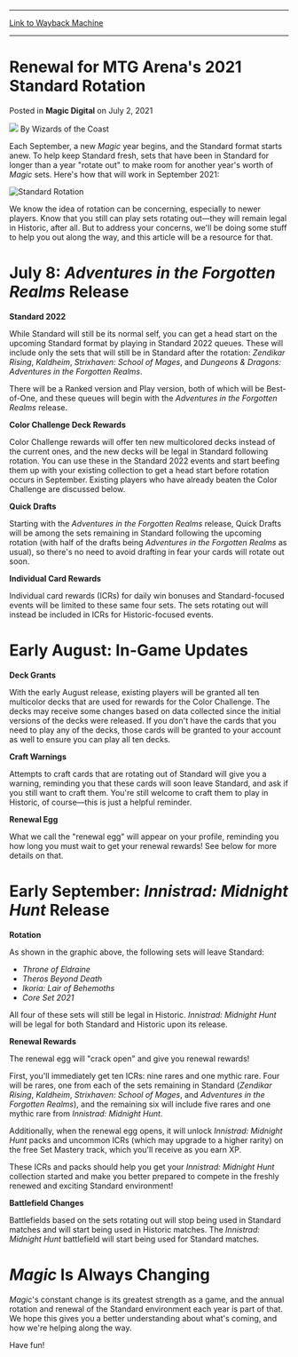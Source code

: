 
---
[Link to Wayback Machine](https://web.archive.org/web/20210702173750/https://magic.wizards.com//en/articles/archive/magic-digital/renewal-mtg-arenas-2021-standard-rotation-2021-07-02)

[_metadata_:author]:- "Wizards of the Coast"
[_metadata_:description]:- "Learn more about what's coming when Standard rotates this September in MTG Arena."
[_metadata_:generator]:- "Drupal 7 (http://drupal.org)"
[_metadata_:node]:- "1547682"
[_metadata_:publish_date]:- "2021-07-02"
[_metadata_:source]:- "div-main-content"
[_metadata_:title]:- "Renewal for MTG Arena's 2021 Standard Rotation"
[_metadata_:wayback_capture_timestamp]:- "2021-07-02 17:37:50"
[_metadata_:wayback_raw_url]:- "https://web.archive.org/web/20210702173750id_/https://magic.wizards.com//en/articles/archive/magic-digital/renewal-mtg-arenas-2021-standard-rotation-2021-07-02"
[_metadata_:wayback_url]:- "https://magic.wizards.com//en/articles/archive/magic-digital/renewal-mtg-arenas-2021-standard-rotation-2021-07-02"
---


Renewal for MTG Arena's 2021 Standard Rotation
==============================================



 Posted in **Magic Digital**
 on July 2, 2021 






![](https://media.magic.wizards.com/styles/auth_small/public/images/person/wizards_author.jpg)
By Wizards of the Coast











Each September, a new *Magic* year begins, and the Standard format starts anew. To help keep Standard fresh, sets that have been in Standard for longer than a year "rotate out" to make room for another year's worth of *Magic* sets. Here's how that will work in September 2021:


![Standard Rotation](https://media.wizards.com/2021/images/daily/DYebfwBDFE.jpg)


We know the idea of rotation can be concerning, especially to newer players. Know that you still can play sets rotating out—they will remain legal in Historic, after all. But to address your concerns, we'll be doing some stuff to help you out along the way, and this article will be a resource for that.


July 8: *Adventures in the Forgotten Realms* Release
====================================================


**Standard 2022**


While Standard will still be its normal self, you can get a head start on the upcoming Standard format by playing in Standard 2022 queues. These will include only the sets that will still be in Standard after the rotation: *Zendikar Rising*, *Kaldheim*, *Strixhaven: School of Mages*, and *Dungeons & Dragons: Adventures in the Forgotten Realms*.


There will be a Ranked version and Play version, both of which will be Best-of-One, and these queues will begin with the *Adventures in the Forgotten Realms* release.


**Color Challenge Deck Rewards**


Color Challenge rewards will offer ten new multicolored decks instead of the current ones, and the new decks will be legal in Standard following rotation. You can use these in the Standard 2022 events and start beefing them up with your existing collection to get a head start before rotation occurs in September. Existing players who have already beaten the Color Challenge are discussed below.


**Quick Drafts**


Starting with the *Adventures in the Forgotten Realms* release, Quick Drafts will be among the sets remaining in Standard following the upcoming rotation (with half of the drafts being *Adventures in the Forgotten Realms* as usual), so there's no need to avoid drafting in fear your cards will rotate out soon.


**Individual Card Rewards**


Individual card rewards (ICRs) for daily win bonuses and Standard-focused events will be limited to these same four sets. The sets rotating out will instead be included in ICRs for Historic-focused events.


Early August: In-Game Updates
=============================


**Deck Grants**


With the early August release, existing players will be granted all ten multicolor decks that are used for rewards for the Color Challenge. The decks may receive some changes based on data collected since the initial versions of the decks were released. If you don't have the cards that you need to play any of the decks, those cards will be granted to your account as well to ensure you can play all ten decks.


**Craft Warnings**


Attempts to craft cards that are rotating out of Standard will give you a warning, reminding you that these cards will soon leave Standard, and ask if you still want to craft them. You're still welcome to craft them to play in Historic, of course—this is just a helpful reminder.


**Renewal Egg**


What we call the "renewal egg" will appear on your profile, reminding you how long you must wait to get your renewal rewards! See below for more details on that.


Early September: *Innistrad: Midnight Hunt* Release
===================================================


**Rotation**


As shown in the graphic above, the following sets will leave Standard:


* *Throne of Eldraine*
* *Theros Beyond Death*
* *Ikoria: Lair of Behemoths*
* *Core Set 2021*

All four of these sets will still be legal in Historic. *Innistrad: Midnight Hunt* will be legal for both Standard and Historic upon its release.


**Renewal Rewards**


The renewal egg will "crack open" and give you renewal rewards!


First, you'll immediately get ten ICRs: nine rares and one mythic rare. Four will be rares, one from each of the sets remaining in Standard (*Zendikar Rising*, *Kaldheim*, *Strixhaven: School of Mages*, and *Adventures in the Forgotten Realms*), and the remaining six will include five rares and one mythic rare from *Innistrad: Midnight Hunt*.


Additionally, when the renewal egg opens, it will unlock *Innistrad: Midnight Hunt* packs and uncommon ICRs (which may upgrade to a higher rarity) on the free Set Mastery track, which you'll receive as you earn XP.


These ICRs and packs should help you get your *Innistrad: Midnight Hunt* collection started and make you better prepared to compete in the freshly renewed and exciting Standard environment!


**Battlefield Changes**


Battlefields based on the sets rotating out will stop being used in Standard matches and will start being used in Historic matches. The *Innistrad: Midnight Hunt* battlefield will start being used for Standard matches.


*Magic* Is Always Changing
==========================


*Magic*'s constant change is its greatest strength as a game, and the annual rotation and renewal of the Standard environment each year is part of that. We hope this gives you a better understanding about what's coming, and how we're helping along the way.


Have fun!







